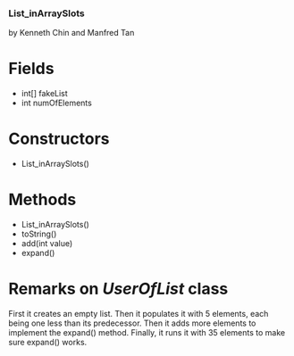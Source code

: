### List_inArraySlots
by Kenneth Chin and Manfred Tan

# Fields
- int[] fakeList
- int numOfElements
# Constructors
- List_inArraySlots()
# Methods
- List_inArraySlots()
- toString()
- add(int value)
- expand()
# Remarks on *UserOfList* class
First it creates an empty list. Then it populates it with 5 elements, each being one less than its predecessor. Then it adds more elements to implement the expand() method. Finally, it runs it with 35 elements to make sure expand() works. 
